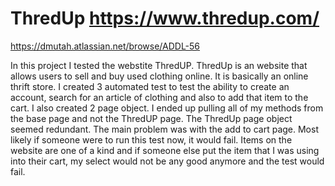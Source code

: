 # ThredUp https://www.thredup.com/
https://dmutah.atlassian.net/browse/ADDL-56

In this project I tested the webstite ThredUP. ThredUp is an website that allows users to sell and buy used clothing online. It is basically an online thrift store. I created 3 automated test to test the ability to create an account, search for an article of clothing and also to add that item to the cart. I also created 2 page object. I ended up pulling all of my methods from the base page and not the ThredUP page. The ThredUp page object seemed redundant. The main problem was with the add to cart page. Most likely if someone were to run this test now, it would fail. Items on the website are one of a kind and if someone else put the item that I was using into their cart, my select would not be any good anymore and the test would fail. 
